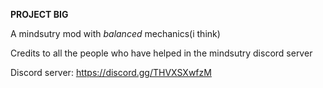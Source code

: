 **PROJECT BIG**

A mindsutry mod with *balanced* mechanics(i think)

Credits to all the people who have helped in the mindsutry discord server

Discord server: https://discord.gg/THVXSXwfzM
